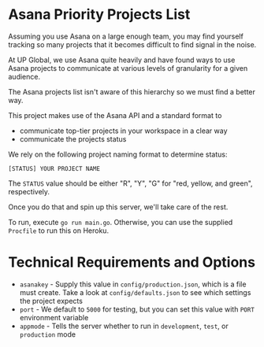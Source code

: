 # Asana Priority Projects List

Assuming you use Asana on a large enough team, you may find yourself tracking
so many projects that it becomes difficult to find signal in the noise.

At UP Global, we use Asana quite heavily and have found ways to use
Asana projects to communicate at various levels of granularity for a given
audience.

The Asana projects list isn't aware of this hierarchy so we must find
a better way.

This project makes use of the Asana API and a standard format to

- communicate top-tier projects in your workspace in a clear way
- communicate the projects status

We rely on the following project naming format to determine status:

`[STATUS] YOUR PROJECT NAME`

The `STATUS` value should be either "R", "Y", "G" for "red, yellow, and green",
respectively.

Once you do that and spin up this server, we'll take care of the rest.

To run, execute `go run main.go`. Otherwise, you can use the supplied
`Procfile` to run this on Heroku.

# Technical Requirements and Options

- `asanakey` - Supply this value in `config/production.json`, which is a file
must create. Take a look at `config/defaults.json` to see which settings the
project expects
- `port` - We default to `5000` for testing, but you can set this value with
`PORT` environment variable
- `appmode` - Tells the server whether to run in `development`, `test`, or
`production` mode
